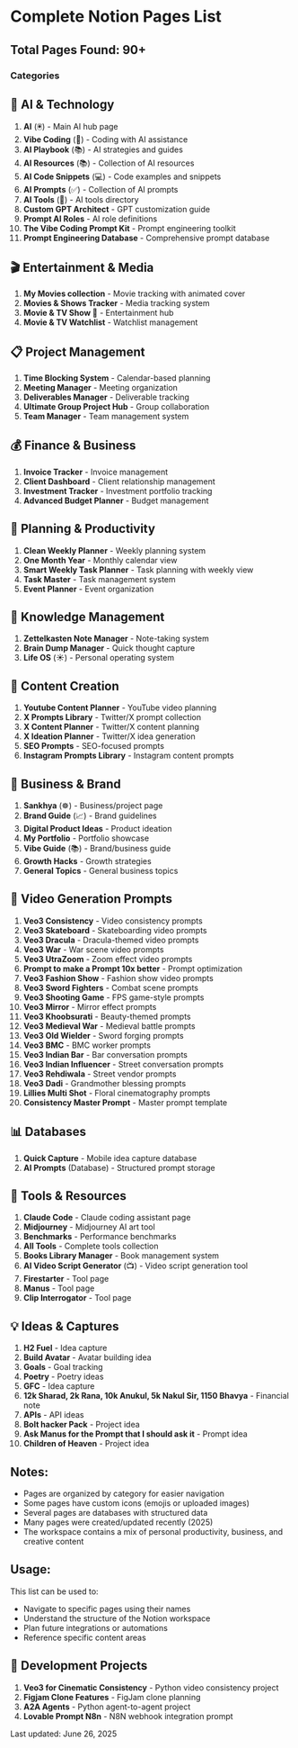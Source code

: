 # Complete Notion Pages List

## Total Pages Found: 90+

### Categories

## 🤖 AI & Technology
1. **AI** (🖲️) - Main AI hub page
2. **Vibe Coding** (🚀) - Coding with AI assistance
3. **AI Playbook** (📚) - AI strategies and guides
4. **AI Resources** (📚) - Collection of AI resources
5. **AI Code Snippets** (💻) - Code examples and snippets
6. **AI Prompts** (✅) - Collection of AI prompts
7. **AI Tools** (💾) - AI tools directory
8. **Custom GPT Architect** - GPT customization guide
9. **Prompt AI Roles** - AI role definitions
10. **The Vibe Coding Prompt Kit** - Prompt engineering toolkit
11. **Prompt Engineering Database** - Comprehensive prompt database

## 🎬 Entertainment & Media
1. **My Movies collection** - Movie tracking with animated cover
2. **Movies & Shows Tracker** - Media tracking system
3. **Movie & TV Show 🍿** - Entertainment hub
4. **Movie & TV Watchlist** - Watchlist management

## 📋 Project Management
1. **Time Blocking System** - Calendar-based planning
2. **Meeting Manager** - Meeting organization
3. **Deliverables Manager** - Deliverable tracking
4. **Ultimate Group Project Hub** - Group collaboration
5. **Team Manager** - Team management system

## 💰 Finance & Business
1. **Invoice Tracker** - Invoice management
2. **Client Dashboard** - Client relationship management
3. **Investment Tracker** - Investment portfolio tracking
4. **Advanced Budget Planner** - Budget management

## 📅 Planning & Productivity
1. **Clean Weekly Planner** - Weekly planning system
2. **One Month Year** - Monthly calendar view
3. **Smart Weekly Task Planner** - Task planning with weekly view
4. **Task Master** - Task management system
5. **Event Planner** - Event organization

## 🧠 Knowledge Management
1. **Zettelkasten Note Manager** - Note-taking system
2. **Brain Dump Manager** - Quick thought capture
3. **Life OS** (☀️) - Personal operating system

## 🎨 Content Creation
1. **Youtube Content Planner** - YouTube video planning
2. **X Prompts Library** - Twitter/X prompt collection
3. **X Content Planner** - Twitter/X content planning
4. **X Ideation Planner** - Twitter/X idea generation
5. **SEO Prompts** - SEO-focused prompts
6. **Instagram Prompts Library** - Instagram content prompts

## 🎯 Business & Brand
1. **Sankhya** (☸️) - Business/project page
2. **Brand Guide** (📈) - Brand guidelines
3. **Digital Product Ideas** - Product ideation
4. **My Portfolio** - Portfolio showcase
5. **Vibe Guide** (📚) - Brand/business guide
6. **Growth Hacks** - Growth strategies
7. **General Topics** - General business topics

## 🎥 Video Generation Prompts
1. **Veo3 Consistency** - Video consistency prompts
2. **Veo3 Skateboard** - Skateboarding video prompts
3. **Veo3 Dracula** - Dracula-themed video prompts
4. **Veo3 War** - War scene video prompts
5. **Veo3 UtraZoom** - Zoom effect video prompts
6. **Prompt to make a Prompt 10x better** - Prompt optimization
7. **Veo3 Fashion Show** - Fashion show video prompts
8. **Veo3 Sword Fighters** - Combat scene prompts
9. **Veo3 Shooting Game** - FPS game-style prompts
10. **Veo3 Mirror** - Mirror effect prompts
11. **Veo3 Khoobsurati** - Beauty-themed prompts
12. **Veo3 Medieval War** - Medieval battle prompts
13. **Veo3 Old Wielder** - Sword forging prompts
14. **Veo3 BMC** - BMC worker prompts
15. **Veo3 Indian Bar** - Bar conversation prompts
16. **Veo3 Indian Influencer** - Street conversation prompts
17. **Veo3 Rehdiwala** - Street vendor prompts
18. **Veo3 Dadi** - Grandmother blessing prompts
19. **Lillies Multi Shot** - Floral cinematography prompts
20. **Consistency Master Prompt** - Master prompt template

## 📊 Databases
1. **Quick Capture** - Mobile idea capture database
2. **AI Prompts** (Database) - Structured prompt storage

## 🔧 Tools & Resources
1. **Claude Code** - Claude coding assistant page
2. **Midjourney** - Midjourney AI art tool
3. **Benchmarks** - Performance benchmarks
4. **All Tools** - Complete tools collection
5. **Books Library Manager** - Book management system
6. **AI Video Script Generator** (📺) - Video script generation tool
7. **Firestarter** - Tool page
8. **Manus** - Tool page
9. **Clip Interrogator** - Tool page

## 💡 Ideas & Captures
1. **H2 Fuel** - Idea capture
2. **Build Avatar** - Avatar building idea
3. **Goals** - Goal tracking
4. **Poetry** - Poetry ideas
5. **GFC** - Idea capture
6. **12k Sharad, 2k Rana, 10k Anukul, 5k Nakul Sir, 1150 Bhavya** - Financial note
7. **APIs** - API ideas
8. **Bolt hacker Pack** - Project idea
9. **Ask Manus for the Prompt that I should ask it** - Prompt idea
10. **Children of Heaven** - Project idea

## Notes:
- Pages are organized by category for easier navigation
- Some pages have custom icons (emojis or uploaded images)
- Several pages are databases with structured data
- Many pages were created/updated recently (2025)
- The workspace contains a mix of personal productivity, business, and creative content

## Usage:
This list can be used to:
- Navigate to specific pages using their names
- Understand the structure of the Notion workspace
- Plan future integrations or automations
- Reference specific content areas

## 🚀 Development Projects
1. **Veo3 for Cinematic Consistency** - Python video consistency project
2. **Figjam Clone Features** - FigJam clone planning
3. **A2A Agents** - Python agent-to-agent project
4. **Lovable Prompt N8n** - N8N webhook integration prompt

Last updated: June 26, 2025